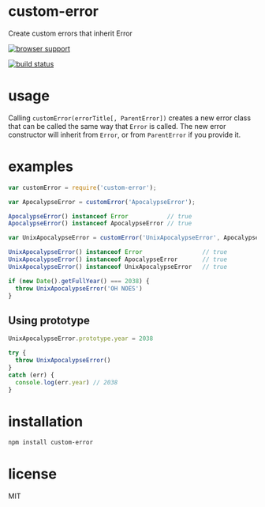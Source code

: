 # custom-error

Create custom errors that inherit Error

[![browser support](https://ci.testling.com/andrezsanchez/custom-error.png)](http://ci.testling.com/andrezsanchez/custom-error)

[![build status](https://secure.travis-ci.org/andrezsanchez/custom-error.png)](http://travis-ci.org/andrezsanchez/custom-error)

# usage

Calling `customError(errorTitle[, ParentError])` creates a new error class that can be called the
same way that `Error` is called. The new error constructor will inherit from `Error`, or from
`ParentError` if you provide it.

# examples

``` js
var customError = require('custom-error');

var ApocalypseError = customError('ApocalypseError');

ApocalypseError() instanceof Error           // true
ApocalypseError() instanceof ApocalypseError // true

var UnixApocalypseError = customError('UnixApocalypseError', ApocalypseError)

UnixApocalypseError() instanceof Error                 // true
UnixApocalypseError() instanceof ApocalypseError       // true
UnixApocalypseError() instanceof UnixApocalypseError   // true

if (new Date().getFullYear() === 2038) {
  throw UnixApocalypseError('OH NOES')
}
```

## Using prototype

``` js
UnixApocalypseError.prototype.year = 2038

try {
  throw UnixApocalypseError()
}
catch (err) {
  console.log(err.year) // 2038
}
```


# installation

``` bash
npm install custom-error
```

# license

MIT
